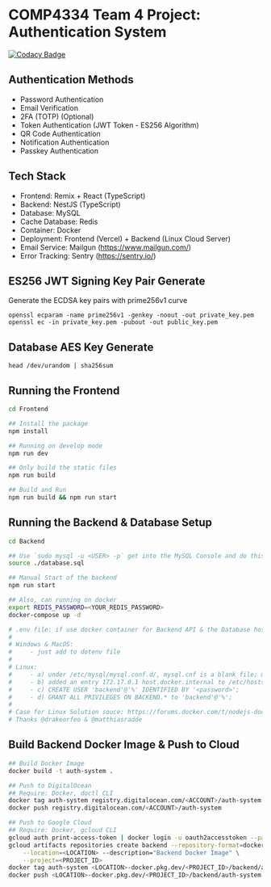 # COMP4334 Team 4 Project: Authentication System

[![Codacy Badge](https://app.codacy.com/project/badge/Grade/7201477420224c4e8cbe4e7e415efbf0)](https://app.codacy.com?utm_source=gh&utm_medium=referral&utm_content=&utm_campaign=Badge_grade)

## Authentication Methods

- Password Authentication
- Email Verification
- 2FA (TOTP) (Optional)
- Token Authentication (JWT Token - ES256 Algorithm)
- QR Code Authentication
- Notification Authentication
- Passkey Authentication

## Tech Stack

- Frontend: Remix + React (TypeScript)
- Backend: NestJS (TypeScript)
- Database: MySQL
- Cache Database: Redis
- Container: Docker
- Deployment: Frontend (Vercel) + Backend (Linux Cloud Server)
- Email Service: Mailgun (https://www.mailgun.com/)
- Error Tracking: Sentry (https://sentry.io/)

## ES256 JWT Signing Key Pair Generate

Generate the ECDSA key pairs with prime256v1 curve

```
openssl ecparam -name prime256v1 -genkey -noout -out private_key.pem
openssl ec -in private_key.pem -pubout -out public_key.pem
```

## Database AES Key Generate

```
head /dev/urandom | sha256sum
```

## Running the Frontend

```bash
cd Frontend

## Install the package
npm install

## Running on develop mode
npm run dev

## Only build the static files
npm run build

## Build and Run
npm run build && npm run start
```

## Running the Backend & Database Setup

```bash
cd Backend

## Use `sudo mysql -u <USER> -p` get into the MySQL Console and do this
source ./database.sql

## Manual Start of the backend
npm run start

## Also, can running on docker
export REDIS_PASSWORD=<YOUR_REDIS_PASSWORD>
docker-compose up -d

# .env file: if use docker container for Backend API & the Database host at local -> use "host.docker.internal"
#
# Windows & MacOS: 
#     - just add to dotenv file
#
# Linux:
#     - a) under /etc/mysql/mysql.conf.d/, mysql.cnf is a blank file; mysqld.cnf had bind-address and mysqlx-bind-address both = 127.0.0.1, I changed only the bind-address to 127.0.0.1,host.docker.internal thensystemctl restart mysql
#     - b) added an entry 172.17.0.1 host.docker.internal to /etc/hosts before
#     - c) CREATE USER 'backend'@'%' IDENTIFIED BY '<password>';
#     - d) GRANT ALL PRIVILEGES ON BACKEND.* to 'backend'@'%';
#
# Case for Linux Solution souce: https://forums.docker.com/t/nodejs-docker-container-cant-connect-to-mysql-on-host/115221/6
# Thanks @drakeorfeo & @matthiasradde
```

## Build Backend Docker Image & Push to Cloud

```bash
## Build Docker Image
docker build -t auth-system .

## Push to DigitalOcean
## Require: Docker, doctl CLI
docker tag auth-system registry.digitalocean.com/<ACCOUNT>/auth-system
docker push registry.digitalocean.com/<ACCOUNT>/auth-system

## Push to Google Cloud
## Require: Docker, gcloud CLI
gcloud auth print-access-token | docker login -u oauth2accesstoken --password-stdin https://<LOCATION>-docker.pkg.dev
gcloud artifacts repositories create backend --repository-format=docker \
    --location=<LOCATION> --description="Backend Docker Image" \
    --project=<PROJECT_ID>
docker tag auth-system <LOCATION>-docker.pkg.dev/<PROJECT_ID>/backend/auth-system
docker push <LOCATION>-docker.pkg.dev/<PROJECT_ID>/backend/auth-system

```
